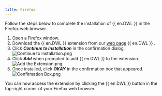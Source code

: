 ```yaml
---
title: Firefox
---
```

Follow the steps below to complete the installation of {{ en.DWL }} in the Firefox web browser.  

1. Open a Firefox window. 
1. Download the {{ en.DWL }} extension from our [web page](https://devolutions.net/web-login) {{ en.DWL }} . 
1. Click ***Continue to Installation*** in the confirmation dialog.  
![Continue to Installation.png](https://webdevolutions.azureedge.net/docs/en/dwl/Dwl4004.png)
1. Click ***Add*** when prompted to add {{ en.DWL }} to the extension.  
![Add the Extension.png](https://webdevolutions.azureedge.net/docs/en/dwl/Dwl4005.png)
1. Once installed, click ***OKAY*** in the confirmation box that appeared.  
![Confirmation Box.png](https://webdevolutions.azureedge.net/docs/en/dwl/Dwl2004.png)  

You can now access the extension by clicking the {{ en.DWL }} button in the top-right corner of your Firefox web browser. 

